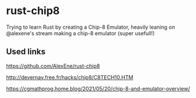 # rust-chip8
Trying to learn Rust by creating a Chip-8 Emulator, heavily leaning on @alexene's stream making a chip-8 emulator (super usefull!)

## Used links

https://github.com/AlexEne/rust-chip8

http://devernay.free.fr/hacks/chip8/C8TECH10.HTM

https://cgmathprog.home.blog/2021/05/20/chip-8-and-emulator-overview/
